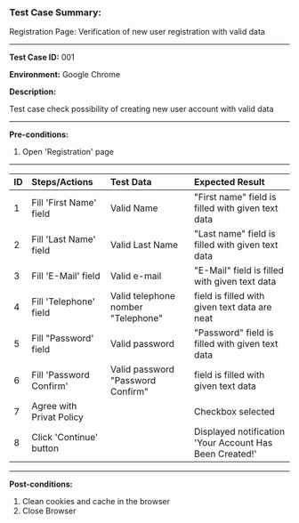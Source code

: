 
### Test Case Summary: 
Registration Page: Verification of new user registration with valid data

---

**Test Case ID:** 001

**Environment:** Google Chrome

**Description:**

Test case check possibility of creating new user account with valid data

---

**Pre-conditions:**
1. Open 'Registration' page

---

|      ID       | Steps/Actions |  Test Data  | Expected Result |
| :------------ |:--------------| :---------- | :-------------- |
|       1       | Fill 'First Name' field | Valid Name | "First name" field is filled with given text data |
|       2       | Fill 'Last Name' field | Valid Last Name | "Last name" field is filled with given text data |
|       3       | Fill 'E-Mail' field	| Valid e-mail | "E-Mail" field is filled with given text data	|
|       4       | Fill 'Telephone' field | Valid telephone nomber	"Telephone" | field is filled with given text data	 are neat |
|       5       | Fill "Password' field	|	Valid password | "Password" field is filled with given text data	
|       6       | Fill 'Password Confirm'	|	Valid password	"Password Confirm" | field is filled with given text data	|
|       7       | Agree with Privat Policy |             | Checkbox selected |
|       8       | Click 'Continue' button |             | Displayed notification 'Your Account Has Been Created!'	|


---

**Post-conditions:**
1. Clean cookies and cache in the browser
2. Close Browser
